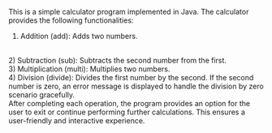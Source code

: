 This is a simple calculator program implemented in Java. The calculator provides the following functionalities:
<br>
1) Addition (add): Adds two numbers.
<br>
2) Subtraction (sub): Subtracts the second number from the first.
<br>
3) Multiplication (multi): Multiplies two numbers.
<br>
4) Division (divide): Divides the first number by the second. If the second number is zero, an error message is displayed to handle the division by zero scenario gracefully.
<br>
After completing each operation, the program provides an option for the user to exit or continue performing further calculations. This ensures a user-friendly and interactive experience.
